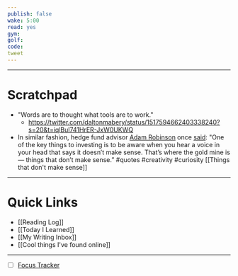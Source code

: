 ```yaml
---
publish: false
wake: 5:00
read: yes
gym:
golf:
code:
tweet
---
```

***
# Scratchpad
- "Words are to thought what tools are to work."
	- https://twitter.com/daltonmabery/status/1517594662403338240?s=20&t=iqlBul741HrER-JxW0UKWQ
- In similar fashion, hedge fund advisor [Adam Robinson](https://click.convertkit-mail.com/v8udwldmgefmuene9nhg/vqh3hrhnxxozddcg/aHR0cHM6Ly93d3cucGVyZWxsLmNvbS9wb2RjYXN0L2FkYW0tcm9iaW5zb24y) once [said](https://click.convertkit-mail.com/v8udwldmgefmuene9nhg/l2hehmho00l8zkh6/aHR0cHM6Ly90aW0uYmxvZy8yMDE2LzEyLzIwL2JlY29taW5nLXRoZS1iZXN0LXZlcnNpb24tb2YteW91Lw==): "One of the key things to investing is to be aware when you hear a voice in your head that says it doesn’t make sense. That’s where the gold mine is — things that don’t make sense.” #quotes #creativity  #curiosity  [[Things that don't make sense]]



---
# Quick Links
- [[Reading Log]]
- [[Today I Learned]]
- [[My Writing Inbox]]
- [[Cool things I've found online]]

***
- [ ] [Focus Tracker](https://docs.google.com/spreadsheets/d/18ZL9CSRxE2z7pTKcaPGe3749GMO9Ov2UjVsRMQqShBk/edit#gid=696776801)